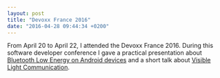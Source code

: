 ```yaml
---
layout: post
title: "Devoxx France 2016"
date: "2016-04-28 09:44:34 +0200"
---
```


From April 20 to April 22, I attended the Devoxx France 2016.
During this software developer conference I gave a practical presentation about  [Bluetooth Low Energy on Android devices](https://speakerdeck.com/alexisduque/communiquer-en-ble-les-pieges-a-eviter)
 and a short talk about [Visible Light Communication](https://speakerdeck.com/alexisduque/des-leds-pour-remplacer-votre-routeur-wifi).

 <script async class="speakerdeck-embed" data-id="c89fbc18ff494b7386c7dc1f618022c1" data-ratio="1.77777777777778" src="//speakerdeck.com/assets/embed.js"></script>

 <script async class="speakerdeck-embed" data-id="d4299f12430740bdb548faf76b2fafd9" data-ratio="1.77777777777778" src="//speakerdeck.com/assets/embed.js"></script>
